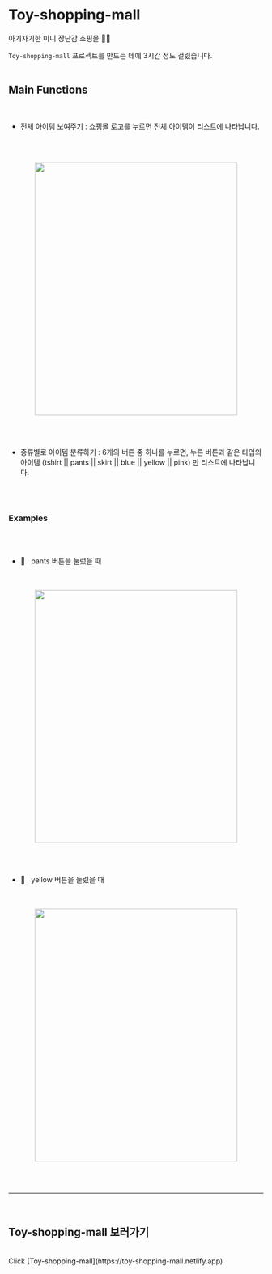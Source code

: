 # Toy-shopping-mall

아기자기한 미니 장난감 쇼핑몰 🧸🧩

`Toy-shopping-mall` 프로젝트를 만드는 데에 3시간 정도 걸렸습니다.
</br></br>
## Main Functions
</br>

- 전체 아이템 보여주기 : 쇼핑몰 로고를 누르면 전체 아이템이 리스트에 나타납니다. 

</br></br>

<p align="center"><img src="https://user-images.githubusercontent.com/71072930/105505354-3380c580-5d0c-11eb-9387-0f407b4b2da2.png" width= "400px" height="500"></p>

</br></br>

- 종류별로 아이템 분류하기 : 6개의 버튼 중 하나를 누르면, 누른 버튼과 같은 타입의 아이템 (tshirt || pants || skirt || blue || yellow || pink) 만 리스트에 나타납니다.

</br></br>
### Examples
</br></br>

- 👖 &nbsp; pants 버튼을 눌렀을 때</br></br></br>

<p align="center"><img src="https://user-images.githubusercontent.com/71072930/105507443-89566d00-5d0e-11eb-949b-336856ad0435.png" width= "400px" height="500"></p>

</br></br>

- 💛 &nbsp; yellow 버튼을 눌렀을 때</br></br></br>

<p align="center"><img src="https://user-images.githubusercontent.com/71072930/105507916-1bf70c00-5d0f-11eb-8131-cec4843cfbbd.png" width= "400px" height="500"></p>

</br></br>
* * * 
</br>

## Toy-shopping-mall 보러가기 
</br> 
Click [Toy-shopping-mall](https://toy-shopping-mall.netlify.app)
